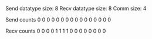 Send datatype size: 8
Recv datatype size: 8
Comm size: 4

Send counts
0 0 0 0 
0 0 0 0 
0 0 0 0 
0 0 0 0 


Recv counts
0 0 0 0 
1 1 1 1 
0 0 0 0 
0 0 0 0 